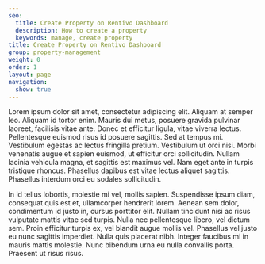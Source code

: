 ```yaml
---
seo:
  title: Create Property on Rentivo Dashboard
  description: How to create a property
  keywords: manage, create property
title: Create Property on Rentivo Dashboard
group: property-management
weight: 0
order: 1
layout: page
navigation:
  show: true
---
```


Lorem ipsum dolor sit amet, consectetur adipiscing elit. Aliquam at semper leo. Aliquam id tortor enim. Mauris dui metus, posuere gravida pulvinar laoreet, facilisis vitae ante. Donec et efficitur ligula, vitae viverra lectus. Pellentesque euismod risus id posuere sagittis. Sed at tempus mi. Vestibulum egestas ac lectus fringilla pretium. Vestibulum ut orci nisi. Morbi venenatis augue et sapien euismod, ut efficitur orci sollicitudin. Nullam lacinia vehicula magna, et sagittis est maximus vel. Nam eget ante in turpis tristique rhoncus. Phasellus dapibus est vitae lectus aliquet sagittis. Phasellus interdum orci eu sodales sollicitudin.

In id tellus lobortis, molestie mi vel, mollis sapien. Suspendisse ipsum diam, consequat quis est et, ullamcorper hendrerit lorem. Aenean sem dolor, condimentum id justo in, cursus porttitor elit. Nullam tincidunt nisi ac risus vulputate mattis vitae sed turpis. Nulla nec pellentesque libero, vel dictum sem. Proin efficitur turpis ex, vel blandit augue mollis vel. Phasellus vel justo eu nunc sagittis imperdiet. Nulla quis placerat nibh. Integer faucibus mi in mauris mattis molestie. Nunc bibendum urna eu nulla convallis porta. Praesent ut risus risus.